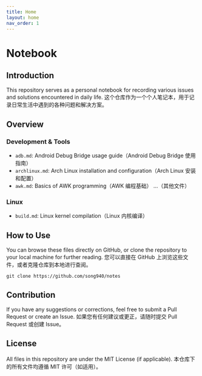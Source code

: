 ```yaml
---
title: Home
layout: home
nav_order: 1
---
```


# Notebook

## Introduction

This repository serves as a personal notebook for recording various issues and solutions encountered in daily life.
这个仓库作为一个个人笔记本，用于记录日常生活中遇到的各种问题和解决方案。

## Overview

### Development & Tools

- `adb.md`: Android Debug Bridge usage guide（Android Debug Bridge 使用指南）
- `archlinux.md`: Arch Linux installation and configuration（Arch Linux 安装和配置）
- `awk.md`: Basics of AWK programming（AWK 编程基础）
...（其他文件）

### Linux

- `build.md`: Linux kernel compilation（Linux 内核编译）

## How to Use

You can browse these files directly on GitHub, or clone the repository to your local machine for further reading.
您可以直接在 GitHub 上浏览这些文件，或者克隆仓库到本地进行查阅。

```shell
git clone https://github.com/song940/notes
```

## Contribution

If you have any suggestions or corrections, feel free to submit a Pull Request or create an Issue.
如果您有任何建议或更正，请随时提交 Pull Request 或创建 Issue。

## License

All files in this repository are under the MIT License (if applicable).
本仓库下的所有文件均遵循 MIT 许可（如适用）。
